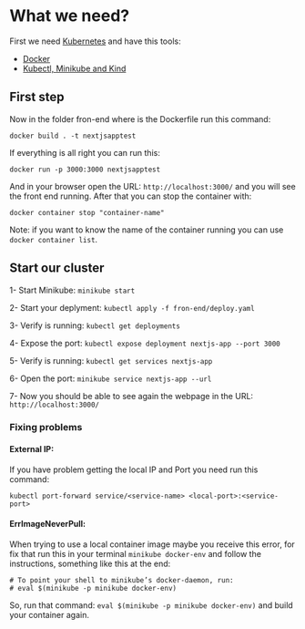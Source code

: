 # What we need?

First we need [Kubernetes](https://kubernetes.io/releases/download/) and have this tools:

- [Docker](https://docs.docker.com/desktop/)
- [Kubectl, Minikube and Kind](https://kubernetes.io/docs/tasks/tools/)

## First step

Now in the folder fron-end where is the Dockerfile run this command:

```
docker build . -t nextjsapptest
```

If everything is all right you can run this:
```
docker run -p 3000:3000 nextjsapptest
```

And in your browser open the URL: `http://localhost:3000/` and you will see the front end running. After that you can stop the container with:
```
docker container stop "container-name"
```

Note: if you want to know the name of the container running you can use `docker container list`.

## Start our cluster

1- Start Minikube: `minikube start`

2- Start your deplyment: `kubectl apply -f fron-end/deploy.yaml`

3- Verify is running: `kubectl get deployments`

4- Expose the port: `kubectl expose deployment nextjs-app --port 3000`

5- Verify is running: `kubectl get services nextjs-app`

6- Open the port: `minikube service nextjs-app --url`

7- Now you should be able to see again the webpage in the URL: `http://localhost:3000/`


### Fixing problems

#### External IP:
If you have problem getting the local IP and Port you need run this command:
```
kubectl port-forward service/<service-name> <local-port>:<service-port>
```
#### ErrImageNeverPull:
When trying to use a local container image maybe you receive this error, for fix that run this in your terminal `minikube docker-env` and follow the instructions, something like this at the end:

```
# To point your shell to minikube’s docker-daemon, run:
# eval $(minikube -p minikube docker-env)
```

So, run that command: `eval $(minikube -p minikube docker-env)` and build your container again.
